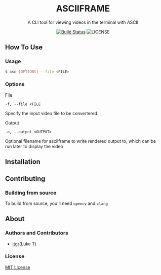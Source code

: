 <h1 align="center">ASCIIFRAME</h1>
<p align="center">A CLI tool for viewing videos in the terminal with ASCII<p;>
<p align="center">
    <a href="https://github.com/ltgr/asciiframe/actions?query=workflow%3ACICD"><img src="https://github.com/ltgr/asciiframe/workflows/CICD/badge.svg" alt="Build Status"></a>
    <img src="https://img.shields.io/badge/License-MIT-yellow.svg" alt="LICENSE">
</p>

## How To Use
### Usage
```sh
$ asc [OPTIONS] --file <FILE>
```

### Options
File
```
-f, --file <FILE
```
Specify the input video file to be convertered

Output
```
-o, --output <OUTPUT>
```
Optional filename for asciiframe to write rendered output to, which can be run later to display the video

## Installation


## Contributing
### Building from source
To build from source, you'll need `opencv` and `clang`

## About
### Authors and Contributors
- [ltgr](https://github.com/ltgr)(Luke T)

### License
[MIT License](https://github.com/ltgr/turbo/blob/master/LICENSE)

